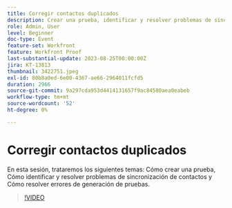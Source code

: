 ```yaml
---
title: Corregir contactos duplicados
description: Crear una prueba, identificar y resolver problemas de sincronización de contactos y resolver errores de generación de pruebas.
role: Admin, User
level: Beginner
doc-type: Event
feature-set: Workfront
feature: Workfront Proof
last-substantial-update: 2023-08-25T00:00:00Z
jira: KT-13813
thumbnail: 3422751.jpeg
exl-id: 80b8a0ed-6e00-4367-ae66-2964011fcfd5
duration: 2966
source-git-commit: 9a297cda953d4414131657f9ac84580aea0eabeb
workflow-type: tm+mt
source-wordcount: '52'
ht-degree: 0%

---
```


# Corregir contactos duplicados

En esta sesión, trataremos los siguientes temas: Cómo crear una prueba, Cómo identificar y resolver problemas de sincronización de contactos y Cómo resolver errores de generación de pruebas.

>[!VIDEO](https://video.tv.adobe.com/v/3422751/?learn=on)

